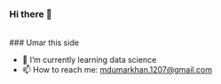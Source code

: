 ### Hi there 👋
<br>
### Umar this side

- 🌱 I’m currently learning data science <br>
- 📫 How to reach me: mdumarkhan.1207@gmail.com

